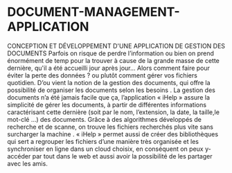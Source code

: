# DOCUMENT-MANAGEMENT-APPLICATION
CONCEPTION ET DÉVELOPPEMENT D'UNE APPLICATION DE GESTION DES DOCUMENTS Parfois on risque de perdre l’information ou bien on prend énormément de temp pour la trouver à cause de la grande masse de cette dernière, qu'il a été accueilli jour après jour... Alors comment faire pour éviter la perte des données ? ou plutôt comment gérer vos fichiers quotidien. D’ou vient la notion de la gestion des documents, qui offre la possibilité de organiser les documents selon les besoins . La gestion des documents n’a été jamais facile que ça, l’application « iHelp » assure la simplicité de gérer les documents, à partir de différentes informations caractérisant cette dernière (soit par le nom, l’extension, la date, la taille,le mot-clé ...) des documents. Grâce à des algorithmes développés de recherche et de scanne, on trouve les fichiers recherchés plus vite sans surcharger la machine . « iHelp » permet aussi de créer des bibliothèques qui sert a regrouper les fichiers d’une manière très organisée et les synchroniser en ligne dans un cloud choisix, en conséquent on peux y-accéder par tout dans le web et aussi avoir la possibilité de les partager avec les amis. 
